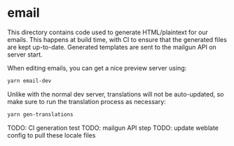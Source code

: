 # email

This directory contains code used to generate HTML/plaintext for our emails. This happens at build
time, with CI to ensure that the generated files are kept up-to-date. Generated templates are sent
to the mailgun API on server start.

When editing emails, you can get a nice preview server using:

```sh
yarn email-dev
```

Unlike with the normal dev server, translations will not be auto-updated, so make sure to run the
translation process as necessary:

```sh
yarn gen-translations
```

TODO: CI generation test
TODO: mailgun API step
TODO: update weblate config to pull these locale files
